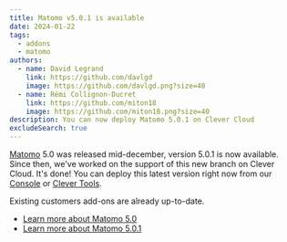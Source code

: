 ```yaml
---
title: Matomo v5.0.1 is available
date: 2024-01-22
tags:
  - addons
  - matomo
authors:
  - name: David Legrand
    link: https://github.com/davlgd
    image: https://github.com/davlgd.png?size=40
  - name: Rémi Collignon-Ducret
    link: https://github.com/miton18
    image: https://github.com/miton18.png?size=40
description: You can now deploy Matomo 5.0.1 on Clever Cloud
excludeSearch: true
---
```


[Matomo](https://matomo.org/) 5.0 was released mid-december, version 5.0.1 is now available. Since then, we've worked on the support of this new branch on Clever Cloud. It's done! You can deploy this latest version right now from our [Console](https://console.clever-cloud.com) or [Clever Tools](https://github.com/CleverCloud/clever-tools). 

Existing customers add-ons are already up-to-date.
- [Learn more about Matomo 5.0](https://matomo.org/changelog/matomo-5-0-0/)
- [Learn more about Matomo 5.0.1](https://matomo.org/changelog/matomo-5-0-1/)